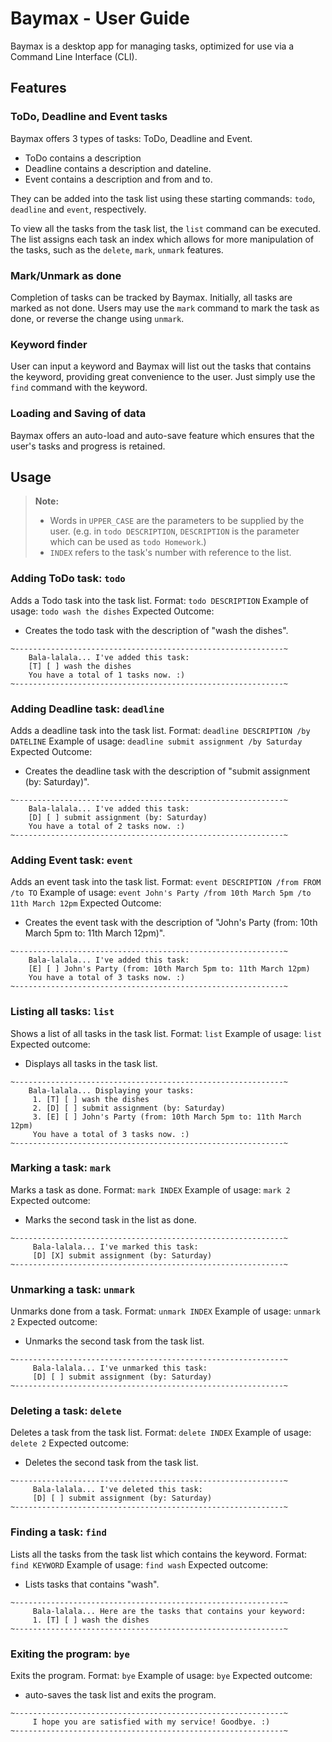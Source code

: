 # Baymax - User Guide
Baymax is a desktop app for managing tasks, optimized for use via a Command Line Interface (CLI).
## Features
### ToDo, Deadline and Event tasks
Baymax offers 3 types of tasks: ToDo, Deadline and Event.
- ToDo contains a description
- Deadline contains a description and dateline.
- Event contains a description and from and to.

They can be added into the task list using these starting commands: `todo`, `deadline` and `event`, respectively.

To view all the tasks from the task list, the `list` command can be executed. The list assigns each task an index which allows for more manipulation of the tasks, such as the `delete`, `mark`, `unmark` features.

### Mark/Unmark as done
Completion of tasks can be tracked by Baymax.
Initially, all tasks are marked as not done. Users may use the `mark` command to mark the task as done, or reverse the change using `unmark`.

### Keyword finder
User can input a keyword and Baymax will list out the tasks that contains the keyword, providing great convenience to the user. Just simply use the `find` command with the keyword.

### Loading and Saving of data
Baymax offers an auto-load and auto-save feature which ensures that the user's tasks and progress is retained.

## Usage

> **Note:**
> - Words in <code>UPPER_CASE</code> are the parameters to be supplied by the user.  (e.g. in <code>todo DESCRIPTION</code>, <code>DESCRIPTION</code>  is the parameter which can be used as <code>todo Homework</code>.)
> -  `INDEX` refers to the task's number with reference to the list.

### Adding ToDo task: `todo`
Adds a Todo task into the task list.
Format: `todo DESCRIPTION`
Example of usage:
`todo wash the dishes`
Expected Outcome:
- Creates the todo task with the description of "wash the dishes".
```
~------------------------------------------------------------~
    Bala-lalala... I've added this task:
    [T] [ ] wash the dishes
    You have a total of 1 tasks now. :)
~------------------------------------------------------------~
```

### Adding Deadline task: `deadline`
Adds a deadline task into the task list.
Format: `deadline DESCRIPTION /by DATELINE`
Example of usage:
`deadline submit assignment /by Saturday`
Expected Outcome:
- Creates the deadline task with the description of "submit assignment (by: Saturday)".
```
~------------------------------------------------------------~
    Bala-lalala... I've added this task:
    [D] [ ] submit assignment (by: Saturday)
    You have a total of 2 tasks now. :)
~------------------------------------------------------------~
```

### Adding Event task: `event`
Adds an event task into the task list.
Format: `event DESCRIPTION /from FROM /to TO`
Example of usage:
`event John's Party /from 10th March 5pm /to 11th March 12pm`
Expected Outcome:
- Creates the event task with the description of "John's Party (from: 10th March 5pm to: 11th March 12pm)".
```
~------------------------------------------------------------~
    Bala-lalala... I've added this task:
    [E] [ ] John's Party (from: 10th March 5pm to: 11th March 12pm)
    You have a total of 3 tasks now. :)
~------------------------------------------------------------~
```

### Listing all tasks: `list`
Shows a list of all tasks in the task list.
Format: `list`
Example of usage:
`list`
Expected outcome:
- Displays all tasks in the task list.
```
~------------------------------------------------------------~
    Bala-lalala... Displaying your tasks: 
     1. [T] [ ] wash the dishes
     2. [D] [ ] submit assignment (by: Saturday)
     3. [E] [ ] John's Party (from: 10th March 5pm to: 11th March 12pm)
     You have a total of 3 tasks now. :)
~------------------------------------------------------------~
```

### Marking a task: `mark`
Marks a task as done.
Format: `mark INDEX`
Example of usage:
`mark 2`
Expected outcome:
- Marks the second task in the list as done.
```
~------------------------------------------------------------~
     Bala-lalala... I've marked this task:
     [D] [X] submit assignment (by: Saturday)
~------------------------------------------------------------~
```

### Unmarking a task: `unmark`
Unmarks done from a task.
Format: `unmark INDEX`
Example of usage:
`unmark 2`
Expected outcome:
- Unmarks the second task from the task list.
```
~------------------------------------------------------------~
     Bala-lalala... I've unmarked this task:
     [D] [ ] submit assignment (by: Saturday)
~------------------------------------------------------------~
``` 

### Deleting a task: `delete`
Deletes a task from the task list.
Format: `delete INDEX`
Example of usage:
`delete 2`
Expected outcome:
- Deletes the second task from the task list.
```
~------------------------------------------------------------~
     Bala-lalala... I've deleted this task:
     [D] [ ] submit assignment (by: Saturday)
~------------------------------------------------------------~
```

### Finding a task: `find`
Lists all the tasks from the task list which contains the keyword.
Format: `find KEYWORD`
Example of usage:
`find wash`
Expected outcome:
- Lists tasks that contains "wash".
```
~------------------------------------------------------------~
     Bala-lalala... Here are the tasks that contains your keyword:
     1. [T] [ ] wash the dishes
~------------------------------------------------------------~
```

### Exiting the program: `bye`
Exits the program.
Format: `bye`
Example of usage:
`bye`
Expected outcome:
- auto-saves the task list and exits the program.
```
~------------------------------------------------------------~
     I hope you are satisfied with my service! Goodbye. :)
~------------------------------------------------------------~
```